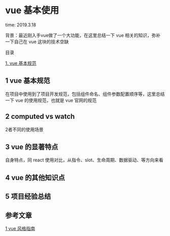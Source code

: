 # vue 基本使用

time: 2019.3.18

背景：最近刚入手vue做了一个大功能，在这里总结一下 vue 相关的知识，弥补一下自己在 vue 这块的技术空缺

目录

[1. vue 基本规范](#1-vue-基本规范)

## 1 vue 基本规范

在项目中使用到了项目开发规范，包括组件命名、组件参数配置顺序等，这里总结一下 vue 的使用规范，也就是 vue 官网的规范

## 2 computed vs watch

2者不同的使用场景

## 3 vue 的显著特点

自身特点，同 react 使用对比，从指令、slot、生命周期、数据驱动、等方向来看

## 4 vue 的其他知识点

## 5 项目经验总结

## 参考文章

[1 vue 风格指南](https://cn.vuejs.org/v2/style-guide/)